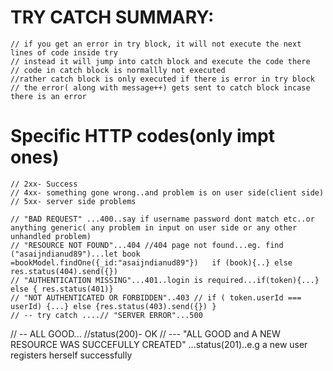 
# TRY CATCH SUMMARY:
```
// if you get an error in try block, it will not execute the next lines of code inside try
// instead it will jump into catch block and execute the code there
// code in catch block is normallly not executed
//rather catch block is only executed if there is error in try block
// the error( along with message++) gets sent to catch block incase there is an error

```

# Specific HTTP codes(only impt ones)
```
// 2xx- Success
// 4xx- something gone wrong..and problem is on user side(client side)
// 5xx- server side problems
```
```
// "BAD REQUEST" ...400..say if username password dont match etc..or anything generic( any problem in input on user side or any other unhandled problem)
// "RESOURCE NOT FOUND"...404 //404 page not found...eg. find ("asaijndianud89")...let book =bookModel.findOne({_id:"asaijndianud89"})   if (book){..} else res.status(404).send({})
// "AUTHENTICATION MISSING"...401..login is required...if(token){...} else { res.status(401)}
// "NOT AUTHENTICATED OR FORBIDDEN"..403 // if ( token.userId === userId) {...} else {res.status(403).send({}) }
// -- try catch ....// "SERVER ERROR"...500
```
// -- ALL GOOD... //status(200)- OK
// --- "ALL GOOD and A NEW RESOURCE WAS SUCCEFULLY CREATED" ...status(201)..e.g a new user registers herself successfully
